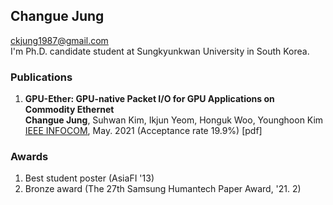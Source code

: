## Changue Jung
ckjung1987@gmail.com  
I'm Ph.D. candidate student at Sungkyunkwan University in South Korea.

### Publications
1. **GPU-Ether: GPU-native Packet I/O for GPU Applications on Commodity Ethernet**  
   **Changue Jung**, Suhwan Kim, Ikjun Yeom, Honguk Woo, Younghoon Kim  
   [IEEE INFOCOM](https://infocom2021.ieee-infocom.org/accepted-paper-list-main-conference), May. 2021 (Acceptance rate 19.9%) [pdf]



### Awards

1. Best student poster (AsiaFI '13)
2. Bronze award (The 27th Samsung Humantech Paper Award, '21. 2)
